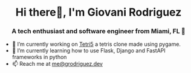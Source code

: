 <h1 align="center">Hi there👋, I'm Giovani Rodriguez</h1>
<h3 align="center">A tech enthusiast and software engineer from Miami, FL 🌴</h3>

- 🔭  I’m currently working on [Tetri5](https://github.com/gio101046/tetri5) a tetris clone made using pygame.
- 🌱  I’m currently learning how to use Flask, Django and FastAPI frameworks in python
- 📫  Reach me at me@grodriguez.dev
